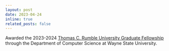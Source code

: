 ```yaml
---
layout: post
date: 2023-04-24
inline: true
related_posts: false
---
```


Awarded the 2023-2024 [Thomas C. Rumble University Graduate Fellowship](https://gradschool.wayne.edu/students/funding/fellowships#rumble) through the Department of Computer Science at Wayne State University.


